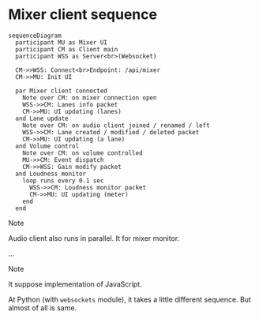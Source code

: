 # Mixer client sequence

```mermaid
sequenceDiagram
  participant MU as Mixer UI
  participant CM as Client main
  participant WSS as Server<br>(Websocket)

  CM->>WSS: Connect<br>Endpoint: /api/mixer
  CM->>MU: Init UI

  par Mixer client connected
    Note over CM: on mixer connection open
    WSS->>CM: Lanes info packet
    CM->>MU: UI updating (lanes)
  and Lane update
    Note over CM: on audio client joined / renamed / left
    WSS->>CM: Lane created / modified / deleted packet
    CM->>MU: UI updating (a lane)
  and Volume control
    Note over CM: on volume controlled
    MU->>CM: Event dispatch
    CM->>WSS: Gain modify packet
  and Loudness monitor
    loop runs every 0.1 sec
      WSS->>CM: Loudness monitor packet
      CM->>MU: UI updating (meter)
    end
  end
```

> [!NOTE]
>
> Audio client also runs in parallel. It for mixer monitor.

...

> [!NOTE]
>
> It suppose implementation of JavaScript.
>
> At Python (with `websockets` module), it takes a little different sequence. But almost of all is same.
